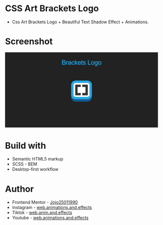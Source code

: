 # CSS Art Brackets Logo

-   Css Art Brackets Logo + Beautiful Text Shadow Effect + Animations.

# Screenshot

![](./Screenshot%20%20Brackets%20Logo%20Css%20Art%20Design.png)

# Build with

-   Semantic HTML5 markup
-   SCSS - BEM
-   Desktop-first workflow

# Author

-   Frontend Mentor - [Jojo25011990](https://www.frontendmentor.io/profile/Jojo25011990)
-   Instagram - [web.animations.and.effects](https://www.instagram.com/web.animations.and.effects)
-   Tiktok - [web.anim.and.effects](https://www.tiktok.com/@web.anim.and.effects)
-   Youtube - [web.animations.and.effects](https://www.youtube.com/@web.animations.and.effects)
